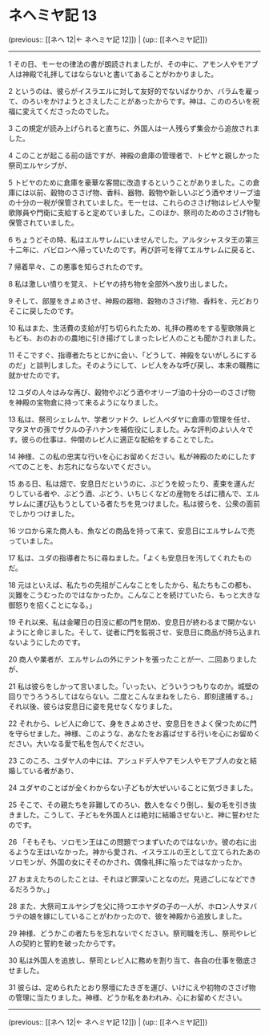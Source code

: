# ネヘミヤ記 13

(previous:: [[ネヘ 12|← ネヘミヤ記 12]]) | (up:: [[ネヘミヤ記]])

***


1 その日、モーセの律法の書が朗読されましたが、その中に、アモン人やモアブ人は神殿で礼拝してはならないと書いてあることがわかりました。 

2 というのは、彼らがイスラエルに対して友好的でないばかりか、バラムを雇って、のろいをかけようとさえしたことがあったからです。神は、こののろいを祝福に変えてくださったのでした。 

3 この規定が読み上げられると直ちに、外国人は一人残らず集会から追放されました。 

4 このことが起こる前の話ですが、神殿の倉庫の管理者で、トビヤと親しかった祭司エルヤシブが、 

5 トビヤのために倉庫を豪華な客間に改造するということがありました。この倉庫には以前、穀物のささげ物、香料、器物、穀物や新しいぶどう酒やオリーブ油の十分の一税が保管されていました。モーセは、これらのささげ物はレビ人や聖歌隊員や門衛に支給すると定めていました。このほか、祭司のためのささげ物も保管されていました。 

6 ちょうどその時、私はエルサレムにいませんでした。アルタシャスタ王の第三十二年に、バビロンへ帰っていたのです。再び許可を得てエルサレムに戻ると、 

7 帰着早々、この悪事を知らされたのです。 

8 私は激しい憤りを覚え、トビヤの持ち物を全部外へ放り出しました。 

9 そして、部屋をきよめさせ、神殿の器物、穀物のささげ物、香料を、元どおりそこに戻したのです。 

10 私はまた、生活費の支給が打ち切られたため、礼拝の務めをする聖歌隊員ともども、おのおのの農地に引き揚げてしまったレビ人のことも聞かされました。 

11 そこですぐ、指導者たちとじかに会い、「どうして、神殿をないがしろにするのだ」と談判しました。そのようにして、レビ人をみな呼び戻し、本来の職務に就かせたのです。 

12 ユダの人々はみな再び、穀物やぶどう酒やオリーブ油の十分の一のささげ物を神殿の宝物倉に持って来るようになりました。 

13 私は、祭司シェレムヤ、学者ツァドク、レビ人ペダヤに倉庫の管理を任せ、マタヌヤの孫でザクルの子ハナンを補佐役にしました。みな評判のよい人々です。彼らの仕事は、仲間のレビ人に適正な配給をすることでした。 

14 神様、この私の忠実な行いを心にお留めください。私が神殿のためにしたすべてのことを、お忘れにならないでください。 

15 ある日、私は畑で、安息日だというのに、ぶどうを絞ったり、麦束を運んだりしている者や、ぶどう酒、ぶどう、いちじくなどの産物をろばに積んで、エルサレムに運び込もうとしている者たちを見つけました。私は彼らを、公衆の面前でしかりつけました。 

16 ツロから来た商人も、魚などの商品を持って来て、安息日にエルサレムで売っていました。 

17 私は、ユダの指導者たちに尋ねました。「よくも安息日を汚してくれたものだ。 

18 元はといえば、私たちの先祖がこんなことをしたから、私たちもこの都も、災難をこうむったのではなかったか。こんなことを続けていたら、もっと大きな御怒りを招くことになる。」 

19 それ以来、私は金曜日の日没に都の門を閉め、安息日が終わるまで開かないようにと命じました。そして、従者に門を監視させ、安息日に商品が持ち込まれないようにしたのです。 

20 商人や業者が、エルサレムの外にテントを張ったことが一、二回ありましたが、 

21 私は彼らをしかって言いました。「いったい、どういうつもりなのか。城壁の回りでうろうろしてはならない。二度とこんなまねをしたら、即刻逮捕する。」それ以後、彼らは安息日に姿を見せなくなりました。 

22 それから、レビ人に命じて、身をきよめさせ、安息日をきよく保つために門を守らせました。神様、このような、あなたをお喜ばせする行いを心にお留めください。大いなる愛で私を包んでください。 

23 このころ、ユダヤ人の中には、アシュドデ人やアモン人やモアブ人の女と結婚している者があり、 

24 ユダヤのことばが全くわからない子どもが大ぜいいることに気づきました。 

25 そこで、その親たちを非難してのろい、数人をなぐり倒し、髪の毛を引き抜きました。こうして、子どもを外国人とは絶対に結婚させないと、神に誓わせたのです。 

26 「そもそも、ソロモン王はこの問題でつまずいたのではないか。彼の右に出るような王はいなかった。神から愛され、イスラエルの王として立てられたあのソロモンが、外国の女にそそのかされ、偶像礼拝に陥ったではなかったか。 

27 おまえたちのしたことは、それほど罪深いことなのだ。見過ごしになどできるだろうか。」 

28 また、大祭司エルヤシブを父に持つエホヤダの子の一人が、ホロン人サヌバラテの娘を嫁にしていることがわかったので、彼を神殿から追放しました。 

29 神様、どうかこの者たちを忘れないでください。祭司職を汚し、祭司やレビ人の契約と誓約を破ったからです。 

30 私は外国人を追放し、祭司とレビ人に務めを割り当て、各自の仕事を徹底させました。 

31 彼らは、定められたとおり祭壇にたきぎを運び、いけにえや初物のささげ物の管理に当たりました。神様、どうか私をあわれみ、心にお留めください。

***

(previous:: [[ネヘ 12|← ネヘミヤ記 12]]) | (up:: [[ネヘミヤ記]])

